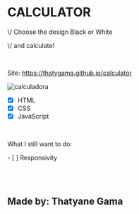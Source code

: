 <h1>CALCULATOR</h1>

<p>\/ Choose the design Black or White</p>
<p>\/ and calculate!</p>
<br>

Site: https://thatygama.github.io/calculator

![calculadora](https://user-images.githubusercontent.com/90471309/134041158-5d20428c-d70f-4181-8b89-2bbf7f399e31.gif)

- [x] HTML
- [x] CSS
- [x] JavaScript

<br>
<p>What I still want to do:</p>
- [ ] Responsivity

<br><br>
<h2>Made by: Thatyane Gama</h2>

